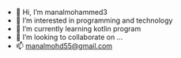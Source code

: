 - 👋 Hi, I’m manalmohammed3
- 👀 I’m interested in programming and technology
- 🌱 I’m currently learning kotlin program
- 💞️ I’m looking to collaborate on ...
- 📫 manalmohd55@gmail.com

<!---
manalmohammed3/manalmohammed3 is a ✨ special ✨ repository because its `README.md` (this file) appears on your GitHub profile.
You can click the Preview link to take a look at your changes.
--->
